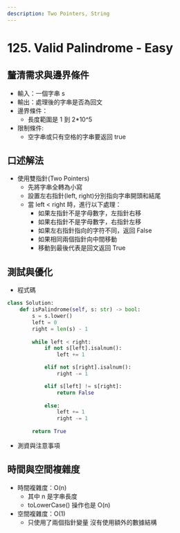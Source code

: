 ```yaml
---
description: Two Pointers, String
---
```


# 125. Valid Palindrome - Easy

## 釐清需求與邊界條件

* 輸入：一個字串 s
* 輸出：處理後的字串是否為回文
* 邊界條件：
  * 長度範圍是 1 到 2\*10^5
* 限制條件:
  * 空字串或只有空格的字串要返回 true

## 口述解法

* 使用雙指針(Two Pointers)
  * 先將字串全轉為小寫
  * 設置左右指針(left, right)分別指向字串開頭和結尾
  * 當 left < right 時，進行以下處理：
    * 如果左指針不是字母數字，左指針右移
    * 如果右指針不是字母數字，右指針左移
    * 如果左右指針指向的字符不同，返回 False
    * 如果相同兩個指針向中間移動
    * 移動到最後代表是回文返回 True

## 測試與優化

* 程式碼

```python
class Solution:
    def isPalindrome(self, s: str) -> bool:
        s = s.lower()
        left = 0
        right = len(s) - 1
        
        while left < right:
            if not s[left].isalnum():
                left += 1

            elif not s[right].isalnum():
                right -= 1

            elif s[left] != s[right]:
                return False
            
            else:
                left += 1
                right -= 1
            
        return True
```

* 測資與注意事項

## 時間與空間複雜度

* 時間複雜度：O(n)
  * 其中 n 是字串長度
  * toLowerCase() 操作也是 O(n)
* 空間複雜度：O(1)
  * 只使用了兩個指針變量 沒有使用額外的數據結構
